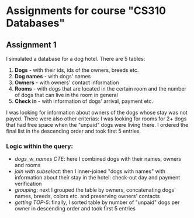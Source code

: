 # Assignments for course "CS310 Databases"

## Assignment 1

I simulated a database for a dog hotel. There are 5 tables:

1) **Dogs** - with their ids, ids of the owners, breeds etc.
2) **Dog names** - with dogs' names
3) **Owners** - with owners' contact information
4) **Rooms** - with dogs that are located in the certain room and the number of dogs that can live in the room in general
5) **Check in** - with information of dogs' arrival, payment etc.

I was looking for information about owners of the dogs whose stay was not payed. There were also other criterias: I was looking for rooms for 2+ dogs that had free space when the "unpaid" dogs were living there. I ordered the final list in the descending order and took first 5 entries.

### Logic within the query:
- *dogs_w_names CTE*: here I combined dogs with their names, owners and rooms
- *join with subselect*: then I inner-joined "dogs with names" with information about their stay in the hotel: check-out day and payment verification
- *grouping*: next I grouped the table by owners, concatenating dogs' names, breeds, colors etc. and preserving owners' contacts
- *getting TOP-5*: finally, I sorted table by number of "unpaid" dogs per owner in descending order and took first 5 entries
